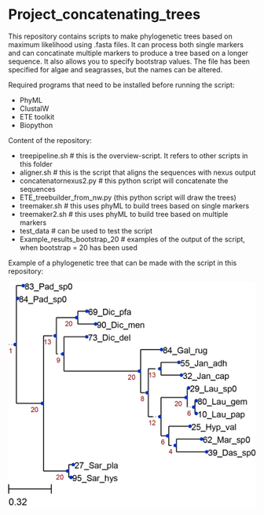 # Project_concatenating_trees

This repository contains scripts to make phylogenetic trees based on maximum likelihood using .fasta files.
It can process both single markers and can concatinate multiple markers to produce a tree based on a longer sequence.
It also allows you to specify bootstrap values.
The file has been specified for algae and seagrasses, but the names can be altered.

Required programs that need to be installed before running the script:
  - PhyML
  - ClustalW
  - ETE toolkit
  - Biopython

Content of the repository:
  - treepipeline.sh               # this is the overview-script. It refers to other scripts in this folder
  - aligner.sh                    # this is the script that aligns the sequences with nexus output
  - concatenatornexus2.py         # this python script will concatenate the sequences
  - ETE_treebuilder_from_nw.py
    (this python script will draw the trees)
  - treemaker.sh                  # this uses phyML to build trees based on single markers
  - treemaker2.sh                 # this uses phyML to build tree based on multiple markers
  - test_data                     # can be used to test the script
  - Example_results_bootstrap_20             # examples of the output of the script, when bootstrap = 20 has been used



Example of a phylogenetic tree that can be made with the script in this repository:


![tree_example2](all_COI.png)
